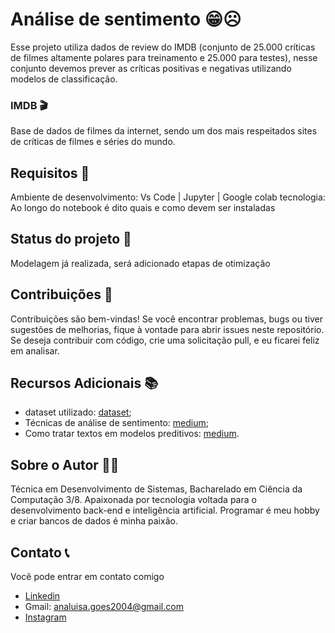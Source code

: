 # Análise de sentimento 😁☹️
Esse projeto utiliza dados de review do IMDB (conjunto de 25.000 críticas de filmes altamente polares para treinamento e 25.000 para testes), nesse conjunto devemos prever as críticas positivas e negativas utilizando modelos de classificação.

### IMDB 🎬
Base de dados de filmes da internet, sendo um dos mais respeitados sites de críticas de filmes e séries do mundo.

## Requisitos 📑
Ambiente de desenvolvimento: Vs Code | Jupyter | Google colab
tecnologia: Ao longo do notebook é dito quais e como devem ser instaladas

## Status do projeto 🌱
Modelagem já realizada, será adicionado etapas de otimização

## Contribuições 🤝
Contribuições são bem-vindas! Se você encontrar problemas, bugs ou tiver sugestões de melhorias, fique à vontade para abrir issues neste repositório. Se deseja contribuir com código, crie uma solicitação pull, e eu ficarei feliz em analisar.

## Recursos Adicionais 📚
- dataset utilizado: [dataset](https://www.kaggle.com/datasets/lakshmi25npathi/imdb-dataset-of-50k-movie-reviews);
- Técnicas de análise de sentimento: [medium](https://medium.com/xp-inc/an%C3%A1lise-classificador-de-sentimentos-com-python-pandas-scikit-learn-spacy-c0bdea932773);
- Como tratar textos em modelos preditivos: [medium](https://medium.com/computando-arte/1-3-classificando-textos-vetoriza%C3%A7%C3%A3o-ec8772738f3d).

## Sobre o Autor 👩‍💻
Técnica em Desenvolvimento de Sistemas, Bacharelado em Ciência da Computação 3/8. Apaixonada por tecnologia voltada para o desenvolvimento back-end e inteligência artificial. Programar é meu hobby e criar bancos de dados é minha paixão.

## Contato 📞
Você pode entrar em contato comigo
- [Linkedin](https://www.linkedin.com/in/ana-luisa-goes-barbosa/)
- Gmail: analuisa.goes2004@gmail.com
- [Instagram](https://www.instagram.com/ana_g0es/)

